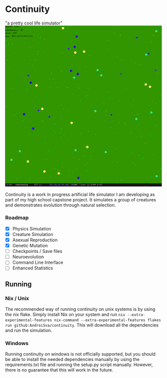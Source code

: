 # Continuity
"a pretty cool life simulator"
![screenshot](screenshot.png)

Continuity is a work in progress artificial life simulator I am developing as part of my high school capstone project. It simulates a group of creatures and demonstrates evolution through natural selection.


### Roadmap
- [X] Physics Simulation
- [X] Creature Simulation
- [X] Asexual Reproduction
- [X] Genetic Mutation
- [ ] Checkpoints / Save files
- [ ] Neuroevolution
- [ ] Command Line Interface
- [ ] Enhanced Statistics

Running
-------

### Nix / Unix
The recommended way of running continuity on unix systems is by using the nix flake. Simply install Nix on your system and run `nix --extra-experimental-features nix-command --extra-experimental-features flakes run github:AndreiSva/continuity`. This will download all the dependencies and run the simulation.

### Windows
Running continuity on windows is not officially supported, but you should be able to install the needed dependencies manually by using the requirements.txt file and running the setup.py script manually. However, there is no guarantee that this will work in the future.
